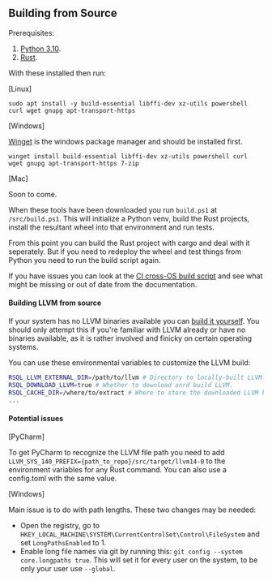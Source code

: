 ## Building from Source

Prerequisites:

1. [Python 3.10](https://www.python.org/downloads/).
2. [Rust](https://www.rust-lang.org/tools/install).

With these installed then run:

[Linux]

`sudo apt install -y build-essential libffi-dev xz-utils powershell curl wget gnupg apt-transport-https`

[Windows]

[Winget](https://learn.microsoft.com/en-us/windows/package-manager/winget/) is the windows package manager and should be installed first.

`winget install build-essential libffi-dev xz-utils powershell curl wget gnupg apt-transport-https 7-zip`

[Mac]

Soon to come.

When these tools have been downloaded you run `build.ps1` at `/src/build.ps1`. This will initialize a Python venv, build the Rust projects, install the resultant wheel into that environment and run tests. 

From this point you can build the Rust project with cargo and deal with it seperately.
But if you need to redeploy the wheel and test things from Python you need to run the build script again.

If you have issues you can look at the [CI cross-OS build script](https://github.com/oqc-community/rasqal/blob/develop/.github/workflows/deploy-wheels.yaml) and see what might be missing or out of date from the documentation.

#### Building LLVM from source

If your system has no LLVM binaries available you can [build it yourself](https://llvm.org/docs/GettingStarted.html#getting-the-source-code-and-building-llvm).
You should only attempt this if you're familiar with LLVM already or have no binaries available, as it is rather involved and finicky on certain operating systems.

You can use these environmental variables to customize the LLVM build:
```bash
RSQL_LLVM_EXTERNAL_DIR=/path/to/llvm # Directory to locally-built LLVM.
RSQL_DOWNLOAD_LLVM=true # Whether to download anrd build LLVM.
RSQL_CACHE_DIR=/where/to/extract # Where to store the downloaded LLVM build. Defaults to target which gets cleared on clean.
...
```

#### Potential issues

[PyCharm]

To get PyCharm to recognize the LLVM file path you need to add  `LLVM_SYS_140_PREFIX={path_to_repo}/src/target/llvm14-0` to the environment variables for any Rust command. You can also use a config.toml with the same value.

[Windows]

Main issue is to do with path lengths. These two changes may be needed:

* Open the registry, go to `HKEY_LOCAL_MACHINE\SYSTEM\CurrentControlSet\Control\FileSystem` and set `LongPathsEnabled` to 1.
* Enable long file names via git by running this: `git config --system core.longpaths true`. This will set it for every user on the system, to be only your user use `--global`.
